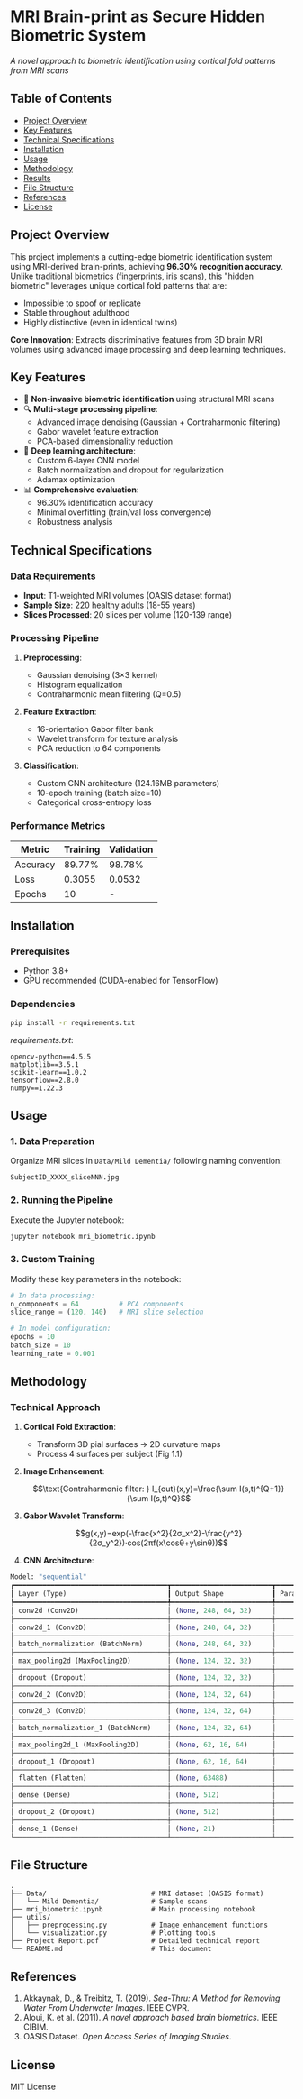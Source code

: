 # MRI Brain-print as Secure Hidden Biometric System

*A novel approach to biometric identification using cortical fold patterns from MRI scans*

## Table of Contents
- [Project Overview](#project-overview)
- [Key Features](#key-features)
- [Technical Specifications](#technical-specifications)
- [Installation](#installation)
- [Usage](#usage)
- [Methodology](#methodology)
- [Results](#results)
- [File Structure](#file-structure)
- [References](#references)
- [License](#license)

## Project Overview

This project implements a cutting-edge biometric identification system using MRI-derived brain-prints, achieving **96.30% recognition accuracy**. Unlike traditional biometrics (fingerprints, iris scans), this "hidden biometric" leverages unique cortical fold patterns that are:
- Impossible to spoof or replicate
- Stable throughout adulthood
- Highly distinctive (even in identical twins)

**Core Innovation**: Extracts discriminative features from 3D brain MRI volumes using advanced image processing and deep learning techniques.

## Key Features

- 🧠 **Non-invasive biometric identification** using structural MRI scans
- 🔍 **Multi-stage processing pipeline**:
  - Advanced image denoising (Gaussian + Contraharmonic filtering)
  - Gabor wavelet feature extraction
  - PCA-based dimensionality reduction
- 🧠 **Deep learning architecture**:
  - Custom 6-layer CNN model
  - Batch normalization and dropout for regularization
  - Adamax optimization
- 📊 **Comprehensive evaluation**:
  - 96.30% identification accuracy
  - Minimal overfitting (train/val loss convergence)
  - Robustness analysis

## Technical Specifications

### Data Requirements
- **Input**: T1-weighted MRI volumes (OASIS dataset format)
- **Sample Size**: 220 healthy adults (18-55 years)
- **Slices Processed**: 20 slices per volume (120-139 range)

### Processing Pipeline
1. **Preprocessing**:
   - Gaussian denoising (3×3 kernel)
   - Histogram equalization
   - Contraharmonic mean filtering (Q=0.5)

2. **Feature Extraction**:
   - 16-orientation Gabor filter bank
   - Wavelet transform for texture analysis
   - PCA reduction to 64 components

3. **Classification**:
   - Custom CNN architecture (124.16MB parameters)
   - 10-epoch training (batch size=10)
   - Categorical cross-entropy loss

### Performance Metrics
| Metric | Training | Validation |
|--------|----------|------------|
| Accuracy | 89.77% | 98.78% |
| Loss | 0.3055 | 0.0532 |
| Epochs | 10 | - |

## Installation

### Prerequisites
- Python 3.8+
- GPU recommended (CUDA-enabled for TensorFlow)

### Dependencies
```bash
pip install -r requirements.txt
```
*requirements.txt*:
```
opencv-python==4.5.5
matplotlib==3.5.1
scikit-learn==1.0.2
tensorflow==2.8.0
numpy==1.22.3
```

## Usage

### 1. Data Preparation
Organize MRI slices in `Data/Mild Dementia/` following naming convention:
```
SubjectID_XXXX_sliceNNN.jpg
```

### 2. Running the Pipeline
Execute the Jupyter notebook:
```bash
jupyter notebook mri_biometric.ipynb
```

### 3. Custom Training
Modify these key parameters in the notebook:
```python
# In data processing:
n_components = 64          # PCA components
slice_range = (120, 140)   # MRI slice selection

# In model configuration:
epochs = 10                
batch_size = 10            
learning_rate = 0.001      
```

## Methodology

### Technical Approach
1. **Cortical Fold Extraction**:
   - Transform 3D pial surfaces → 2D curvature maps
   - Process 4 surfaces per subject (Fig 1.1)

2. **Image Enhancement**:
   ```math
   \text{Contraharmonic filter: } I_{out}(x,y)=\frac{\sum I(s,t)^{Q+1}}{\sum I(s,t)^Q}
   ```

3. **Gabor Wavelet Transform**:
   ```math
   g(x,y)=exp(-\frac{x^2}{2σ_x^2}-\frac{y^2}{2σ_y^2})·cos(2πf(x\cosθ+y\sinθ))
   ```
4. **CNN Architecture**:
```python
Model: "sequential"
┏━━━━━━━━━━━━━━━━━━━━━━━━━━━━━━━━━━━━━━┳━━━━━━━━━━━━━━━━━━━━━━━━━┳━━━━━━━━━━━━━━━━━┓
┃ Layer (Type)                         ┃ Output Shape            ┃ Param #         ┃
┡━━━━━━━━━━━━━━━━━━━━━━━━━━━━━━━━━━━━━━╇━━━━━━━━━━━━━━━━━━━━━━━━━╇━━━━━━━━━━━━━━━━━┩
│ conv2d (Conv2D)                      │ (None, 248, 64, 32)     │            160  │
├──────────────────────────────────────┼─────────────────────────┼─────────────────┤
│ conv2d_1 (Conv2D)                    │ (None, 248, 64, 32)     │          4,128  │
├──────────────────────────────────────┼─────────────────────────┼─────────────────┤
│ batch_normalization (BatchNorm)      │ (None, 248, 64, 32)     │            128  │
├──────────────────────────────────────┼─────────────────────────┼─────────────────┤
│ max_pooling2d (MaxPooling2D)         │ (None, 124, 32, 32)     │              0  │
├──────────────────────────────────────┼─────────────────────────┼─────────────────┤
│ dropout (Dropout)                    │ (None, 124, 32, 32)     │              0  │
├──────────────────────────────────────┼─────────────────────────┼─────────────────┤
│ conv2d_2 (Conv2D)                    │ (None, 124, 32, 64)     │          8,256  │
├──────────────────────────────────────┼─────────────────────────┼─────────────────┤
│ conv2d_3 (Conv2D)                    │ (None, 124, 32, 64)     │         16,448  │
├──────────────────────────────────────┼─────────────────────────┼─────────────────┤
│ batch_normalization_1 (BatchNorm)    │ (None, 124, 32, 64)     │            256  │
├──────────────────────────────────────┼─────────────────────────┼─────────────────┤
│ max_pooling2d_1 (MaxPooling2D)       │ (None, 62, 16, 64)      │              0  │
├──────────────────────────────────────┼─────────────────────────┼─────────────────┤
│ dropout_1 (Dropout)                  │ (None, 62, 16, 64)      │              0  │
├──────────────────────────────────────┼─────────────────────────┼─────────────────┤
│ flatten (Flatten)                    │ (None, 63488)           │              0  │
├──────────────────────────────────────┼─────────────────────────┼─────────────────┤
│ dense (Dense)                        │ (None, 512)             │     32,506,368  │
├──────────────────────────────────────┼─────────────────────────┼─────────────────┤
│ dropout_2 (Dropout)                  │ (None, 512)             │              0  │
├──────────────────────────────────────┼─────────────────────────┼─────────────────┤
│ dense_1 (Dense)                      │ (None, 21)              │         10,773  │
└──────────────────────────────────────┴─────────────────────────┴─────────────────┘
```

## File Structure

```
.
├── Data/                          # MRI dataset (OASIS format)
│   └── Mild Dementia/             # Sample scans
├── mri_biometric.ipynb            # Main processing notebook
├── utils/
│   ├── preprocessing.py           # Image enhancement functions
│   └── visualization.py           # Plotting tools
├── Project Report.pdf             # Detailed technical report
└── README.md                      # This document
```

## References

1. Akkaynak, D., & Treibitz, T. (2019). *Sea-Thru: A Method for Removing Water From Underwater Images*. IEEE CVPR.
2. Aloui, K. et al. (2011). *A novel approach based brain biometrics*. IEEE CIBIM.
3. OASIS Dataset. *Open Access Series of Imaging Studies*.

## License

MIT License
